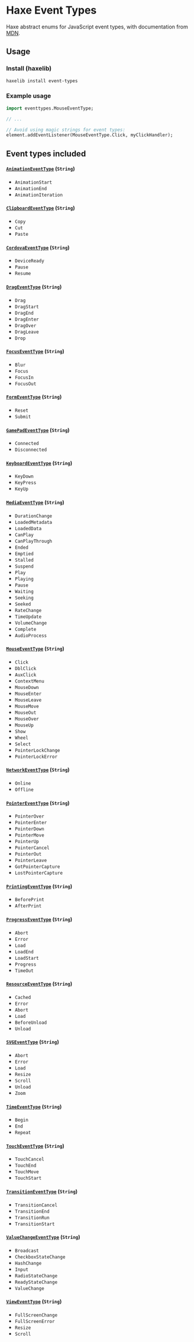 # Haxe Event Types

Haxe abstract enums for JavaScript event types, with documentation from [MDN](https://developer.mozilla.org/en-US/docs/Web/Events).

## Usage

### Install (haxelib)

```sh
haxelib install event-types
```

### Example usage

```haxe
import eventtypes.MouseEventType;

// ...

// Avoid using magic strings for event types:
element.addEventListener(MouseEventType.Click, myClickHandler);
```

## Event types included

#### [`AnimationEventType`](src/eventtypes/AnimationEventType.hx) (`String`)

 * `AnimationStart`
 * `AnimationEnd`
 * `AnimationIteration`

#### [`ClipboardEventType`](src/eventtypes/ClipboardEventType.hx) (`String`)

 * `Copy`
 * `Cut`
 * `Paste`

#### [`CordovaEventType`](src/eventtypes/CordovaEventType.hx) (`String`)

 * `DeviceReady`
 * `Pause`
 * `Resume`

#### [`DragEventType`](src/eventtypes/DragEventType.hx) (`String`)

 * `Drag`
 * `DragStart`
 * `DragEnd`
 * `DragEnter`
 * `DragOver`
 * `DragLeave`
 * `Drop`

#### [`FocusEventType`](src/eventtypes/FocusEventType.hx) (`String`)

 * `Blur`
 * `Focus`
 * `FocusIn`
 * `FocusOut`

#### [`FormEventType`](src/eventtypes/FormEventType) (`String`)

 * `Reset`
 * `Submit`

#### [`GamePadEventType`](src/eventtypes/GamePadEventType.hx) (`String`)

 * `Connected`
 * `Disconnected`

#### [`KeyboardEventType`](src/eventtypes/KeyboardEventType.hx) (`String`)

 * `KeyDown`
 * `KeyPress`
 * `KeyUp`

#### [`MediaEventType`](src/eventtypes/MediaEventType.hx) (`String`)

 * `DurationChange`
 * `LoadedMetadata`
 * `LoadedData`
 * `CanPlay`
 * `CanPlayThrough`
 * `Ended`
 * `Emptied`
 * `Stalled`
 * `Suspend`
 * `Play`
 * `Playing`
 * `Pause`
 * `Waiting`
 * `Seeking`
 * `Seeked`
 * `RateChange`
 * `TimeUpdate`
 * `VolumeChange`
 * `Complete`
 * `AudioProcess`

#### [`MouseEventType`](src/eventtypes/MouseEventType.hx) (`String`)

 * `Click`
 * `DblClick`
 * `AuxClick`
 * `ContextMenu`
 * `MouseDown`
 * `MouseEnter`
 * `MouseLeave`
 * `MouseMove`
 * `MouseOut`
 * `MouseOver`
 * `MouseUp`
 * `Show`
 * `Wheel`
 * `Select`
 * `PointerLockChange`
 * `PointerLockError`

#### [`NetworkEventType`](src/eventtypes/NetworkEventType.hx) (`String`)

 * `Online`
 * `Offline`

#### [`PointerEventType`](src/eventtypes/PointerEventType.hx) (`String`)

 * `PointerOver`
 * `PointerEnter`
 * `PointerDown`
 * `PointerMove`
 * `PointerUp`
 * `PointerCancel`
 * `PointerOut`
 * `PointerLeave`
 * `GotPointerCapture`
 * `LostPointerCapture`

#### [`PrintingEventType`](src/eventtypes/PrintingEventType.hx) (`String`)

 * `BeforePrint`
 * `AfterPrint`

#### [`ProgressEventType`](src/eventtypes/ProgressEventType.hx) (`String`)

 * `Abort`
 * `Error`
 * `Load`
 * `LoadEnd`
 * `LoadStart`
 * `Progress`
 * `TimeOut`

#### [`ResourceEventType`](src/eventtypes/ResourceEventType.hx) (`String`)

 * `Cached`
 * `Error`
 * `Abort`
 * `Load`
 * `BeforeUnload`
 * `Unload`

#### [`SVGEventType`](src/eventtypes/SVGEventType.hx) (`String`)

 * `Abort`
 * `Error`
 * `Load`
 * `Resize`
 * `Scroll`
 * `Unload`
 * `Zoom`

#### [`TimeEventType`](src/eventtypes/TimeEventType.hx) (`String`)

 * `Begin`
 * `End`
 * `Repeat`

#### [`TouchEventType`](src/eventtypes/TouchEventType.hx) (`String`)

 * `TouchCancel`
 * `TouchEnd`
 * `TouchMove`
 * `TouchStart`

#### [`TransitionEventType`](src/eventtypes/TransitionEventType.hx) (`String`)

 * `TransitionCancel`
 * `TransitionEnd`
 * `TransitionRun`
 * `TransitionStart`

#### [`ValueChangeEventType`](src/eventtypes/ValueChangeEventType.hx) (`String`)

 * `Broadcast`
 * `CheckboxStateChange`
 * `HashChange`
 * `Input`
 * `RadioStateChange`
 * `ReadyStateChange`
 * `ValueChange`

#### [`ViewEventType`](src/eventtypes/ViewEventType.hx) (`String`)

 * `FullScreenChange`
 * `FullScreenError`
 * `Resize`
 * `Scroll`

